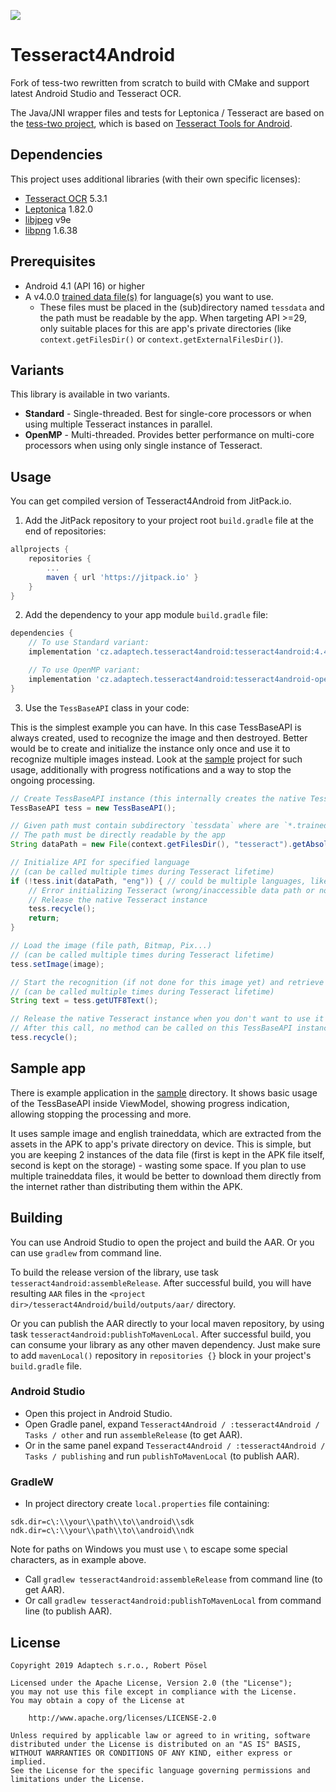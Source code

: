 [![](https://jitpack.io/v/cz.adaptech/tesseract4android.svg)](https://jitpack.io/#cz.adaptech/tesseract4android)

# Tesseract4Android

Fork of tess-two rewritten from scratch to build with CMake and support latest Android Studio and Tesseract OCR.

The Java/JNI wrapper files and tests for Leptonica / Tesseract are based on the [tess-two project][tess-two],
which is based on [Tesseract Tools for Android][tesseract-android-tools].

## Dependencies

This project uses additional libraries (with their own specific licenses):

 - [Tesseract OCR][tesseract-ocr] 5.3.1
 - [Leptonica][leptonica] 1.82.0
 - [libjpeg][jpeg] v9e
 - [libpng][png] 1.6.38

## Prerequisites

 - Android 4.1 (API 16) or higher
 - A v4.0.0 [trained data file(s)][tessdata] for language(s) you want to use.
   - These files must be placed in the (sub)directory named `tessdata` and the path must be readable
by the app. When targeting API >=29, only suitable places for this are app's private directories
(like `context.getFilesDir()` or `context.getExternalFilesDir()`).

## Variants

This library is available in two variants.

 - **Standard** - Single-threaded. Best for single-core processors or when using multiple Tesseract
instances in parallel.
 - **OpenMP** - Multi-threaded. Provides better performance on multi-core processors when using only
single instance of Tesseract.

## Usage

You can get compiled version of Tesseract4Android from JitPack.io.

1. Add the JitPack repository to your project root `build.gradle` file at the end of repositories:

```gradle
allprojects {
    repositories {
        ...
        maven { url 'https://jitpack.io' }
    }
}
```

2. Add the dependency to your app module `build.gradle` file:

```gradle
dependencies {
    // To use Standard variant:
    implementation 'cz.adaptech.tesseract4android:tesseract4android:4.4.0'

    // To use OpenMP variant:
    implementation 'cz.adaptech.tesseract4android:tesseract4android-openmp:4.4.0'
}
```

3. Use the `TessBaseAPI` class in your code:

This is the simplest example you can have. In this case TessBaseAPI is always created, used to recognize the image and then destroyed.
Better would be to create and initialize the instance only once and use it to recognize multiple images instead. Look at the [sample](/sample)
project for such usage, additionally with progress notifications and a way to stop the ongoing processing.

```java
// Create TessBaseAPI instance (this internally creates the native Tesseract instance)
TessBaseAPI tess = new TessBaseAPI();

// Given path must contain subdirectory `tessdata` where are `*.traineddata` language files
// The path must be directly readable by the app
String dataPath = new File(context.getFilesDir(), "tesseract").getAbsolutePath();

// Initialize API for specified language
// (can be called multiple times during Tesseract lifetime)
if (!tess.init(dataPath, "eng")) { // could be multiple languages, like "eng+deu+fra"
    // Error initializing Tesseract (wrong/inaccessible data path or not existing language file(s))
    // Release the native Tesseract instance
    tess.recycle();
    return;
}

// Load the image (file path, Bitmap, Pix...)
// (can be called multiple times during Tesseract lifetime)
tess.setImage(image);

// Start the recognition (if not done for this image yet) and retrieve the result
// (can be called multiple times during Tesseract lifetime)
String text = tess.getUTF8Text();

// Release the native Tesseract instance when you don't want to use it anymore
// After this call, no method can be called on this TessBaseAPI instance
tess.recycle();
```

## Sample app

There is example application in the [sample](/sample) directory. It shows basic usage of the TessBaseAPI
inside ViewModel, showing progress indication, allowing stopping the processing and more.

It uses sample image and english traineddata, which are extracted from the assets in the APK
to app's private directory on device. This is simple, but you are keeping 2 instances of the data
file (first is kept in the APK file itself, second is kept on the storage) - wasting some space.
If you plan to use multiple traineddata files, it would be better to download them directly from
the internet rather than distributing them within the APK.

## Building

You can use Android Studio to open the project and build the AAR. Or you can use `gradlew` from command line.

To build the release version of the library, use task `tesseract4android:assembleRelease`.
After successful build, you will have resulting `AAR` files in the `<project dir>/tesseract4Android/build/outputs/aar/` directory.

Or you can publish the AAR directly to your local maven repository, by using task `tesseract4android:publishToMavenLocal`.
After successful build, you can consume your library as any other maven dependency. Just make sure
to add `mavenLocal()` repository in `repositories {}` block in your project's `build.gradle` file. 

### Android Studio

 - Open this project in Android Studio.
 - Open Gradle panel, expand `Tesseract4Android / :tesseract4Android / Tasks / other` and run `assembleRelease` (to get AAR).
 - Or in the same panel expand `Tesseract4Android / :tesseract4Android / Tasks / publishing` and run `publishToMavenLocal` (to publish AAR).

### GradleW

 - In project directory create `local.properties` file containing:

```properties
sdk.dir=c\:\\your\\path\\to\\android\\sdk
ndk.dir=c\:\\your\\path\\to\\android\\ndk
```

   Note for paths on Windows you must use `\` to escape some special characters, as in example above.

 - Call `gradlew tesseract4android:assembleRelease` from command line (to get AAR).
 - Or call `gradlew tesseract4android:publishToMavenLocal` from command line (to publish AAR).

## License

    Copyright 2019 Adaptech s.r.o., Robert Pösel

    Licensed under the Apache License, Version 2.0 (the "License");
    you may not use this file except in compliance with the License.
    You may obtain a copy of the License at

        http://www.apache.org/licenses/LICENSE-2.0

    Unless required by applicable law or agreed to in writing, software
    distributed under the License is distributed on an "AS IS" BASIS,
    WITHOUT WARRANTIES OR CONDITIONS OF ANY KIND, either express or implied.
    See the License for the specific language governing permissions and
    limitations under the License.


[tess-two]: https://github.com/rmtheis/tess-two
[tesseract-android-tools]: https://github.com/alanv/tesseract-android-tools
[tesseract-ocr]: https://github.com/tesseract-ocr/tesseract
[leptonica]: https://github.com/DanBloomberg/leptonica
[jpeg]: http://libjpeg.sourceforge.net/
[png]: http://www.libpng.org/pub/png/libpng.html
[tessdata]: https://github.com/tesseract-ocr/tessdata/tree/4.0.0
